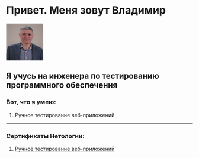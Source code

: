 # Привет. Меня зовут Владимир

<img src="img1.jpg" width="100" height="100" align="center">


## Я учусь на инженера по тестированию программного обеспечения

### Вот, что я умею:

1. Ручное тестирование веб-приложений
   
***   
### Сертификаты Нетологии:

1. [Ручное тестирование веб-приложений](certificate.pdf)

